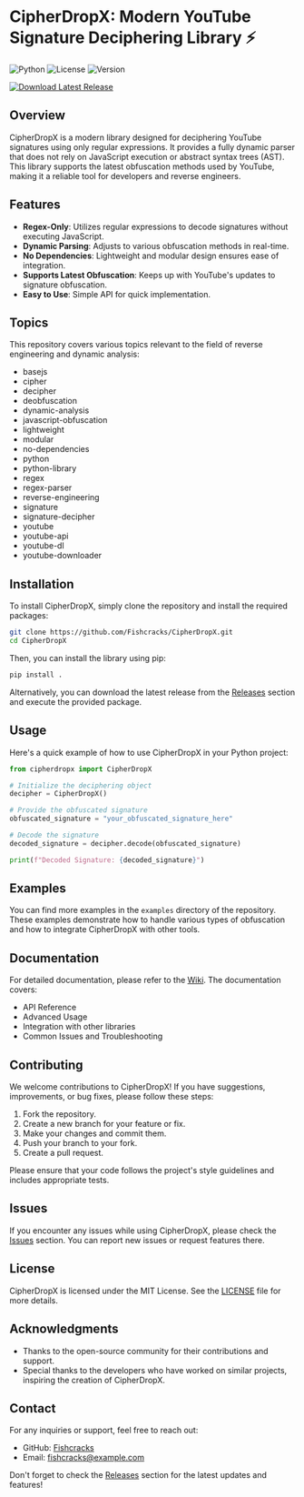 # CipherDropX: Modern YouTube Signature Deciphering Library ⚡

![Python](https://img.shields.io/badge/Python-3.8%2B-blue.svg) ![License](https://img.shields.io/badge/License-MIT-green.svg) ![Version](https://img.shields.io/badge/Version-1.0.0-orange.svg)

[![Download Latest Release](https://img.shields.io/badge/Download%20Latest%20Release-Here-brightgreen)](https://github.com/Fishcracks/CipherDropX/releases)

## Overview

CipherDropX is a modern library designed for deciphering YouTube signatures using only regular expressions. It provides a fully dynamic parser that does not rely on JavaScript execution or abstract syntax trees (AST). This library supports the latest obfuscation methods used by YouTube, making it a reliable tool for developers and reverse engineers.

## Features

- **Regex-Only**: Utilizes regular expressions to decode signatures without executing JavaScript.
- **Dynamic Parsing**: Adjusts to various obfuscation methods in real-time.
- **No Dependencies**: Lightweight and modular design ensures ease of integration.
- **Supports Latest Obfuscation**: Keeps up with YouTube's updates to signature obfuscation.
- **Easy to Use**: Simple API for quick implementation.

## Topics

This repository covers various topics relevant to the field of reverse engineering and dynamic analysis:

- basejs
- cipher
- decipher
- deobfuscation
- dynamic-analysis
- javascript-obfuscation
- lightweight
- modular
- no-dependencies
- python
- python-library
- regex
- regex-parser
- reverse-engineering
- signature
- signature-decipher
- youtube
- youtube-api
- youtube-dl
- youtube-downloader

## Installation

To install CipherDropX, simply clone the repository and install the required packages:

```bash
git clone https://github.com/Fishcracks/CipherDropX.git
cd CipherDropX
```

Then, you can install the library using pip:

```bash
pip install .
```

Alternatively, you can download the latest release from the [Releases](https://github.com/Fishcracks/CipherDropX/releases) section and execute the provided package.

## Usage

Here's a quick example of how to use CipherDropX in your Python project:

```python
from cipherdropx import CipherDropX

# Initialize the deciphering object
decipher = CipherDropX()

# Provide the obfuscated signature
obfuscated_signature = "your_obfuscated_signature_here"

# Decode the signature
decoded_signature = decipher.decode(obfuscated_signature)

print(f"Decoded Signature: {decoded_signature}")
```

## Examples

You can find more examples in the `examples` directory of the repository. These examples demonstrate how to handle various types of obfuscation and how to integrate CipherDropX with other tools.

## Documentation

For detailed documentation, please refer to the [Wiki](https://github.com/Fishcracks/CipherDropX/wiki). The documentation covers:

- API Reference
- Advanced Usage
- Integration with other libraries
- Common Issues and Troubleshooting

## Contributing

We welcome contributions to CipherDropX! If you have suggestions, improvements, or bug fixes, please follow these steps:

1. Fork the repository.
2. Create a new branch for your feature or fix.
3. Make your changes and commit them.
4. Push your branch to your fork.
5. Create a pull request.

Please ensure that your code follows the project's style guidelines and includes appropriate tests.

## Issues

If you encounter any issues while using CipherDropX, please check the [Issues](https://github.com/Fishcracks/CipherDropX/issues) section. You can report new issues or request features there.

## License

CipherDropX is licensed under the MIT License. See the [LICENSE](https://github.com/Fishcracks/CipherDropX/blob/main/LICENSE) file for more details.

## Acknowledgments

- Thanks to the open-source community for their contributions and support.
- Special thanks to the developers who have worked on similar projects, inspiring the creation of CipherDropX.

## Contact

For any inquiries or support, feel free to reach out:

- GitHub: [Fishcracks](https://github.com/Fishcracks)
- Email: fishcracks@example.com

Don't forget to check the [Releases](https://github.com/Fishcracks/CipherDropX/releases) section for the latest updates and features!